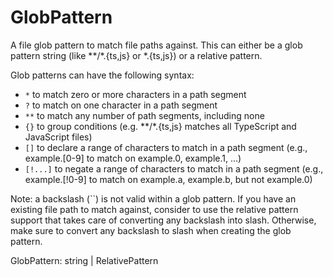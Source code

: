 # GlobPattern

A file glob pattern to match file paths against. This can either be a glob pattern string (like **/*.{ts,js} or *.{ts,js}) or a relative pattern.

Glob patterns can have the following syntax:

+ `*` to match zero or more characters in a path segment
+ `?` to match on one character in a path segment
+ `**` to match any number of path segments, including none
+ `{}` to group conditions (e.g. **/*.{ts,js} matches all TypeScript and JavaScript files)
+ `[]` to declare a range of characters to match in a path segment (e.g., example.[0-9] to match on example.0, example.1, …)
+ `[!...]` to negate a range of characters to match in a path segment (e.g., example.[!0-9] to match on example.a, example.b, but not example.0)

Note: a backslash (``) is not valid within a glob pattern. If you have an existing file path to match against, consider to use the relative pattern support that takes care of converting any backslash into slash. Otherwise, make sure to convert any backslash to slash when creating the glob pattern.

GlobPattern: string | RelativePattern

